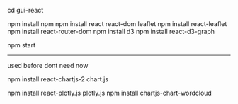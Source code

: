 cd gui-react

npm install npm
npm install react react-dom leaflet
npm install react-leaflet
npm install react-router-dom
npm install d3
npm install react-d3-graph

npm start

---

used before dont need now

npm install react-chartjs-2 chart.js

npm install react-plotly.js plotly.js
npm install chartjs-chart-wordcloud
